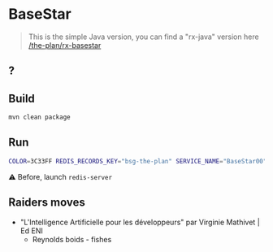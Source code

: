 # BaseStar

> This is the simple Java version, you can find a "rx-java" version here [/the-plan/rx-basestar](/the-plan/rx-basestar) 


## ?

## Build

```bash
mvn clean package
```

## Run

```bash
COLOR=3C33FF REDIS_RECORDS_KEY="bsg-the-plan" SERVICE_NAME="BaseStar00" PORT=8080 SERVICE_PORT=8080 java  -jar target/basestar-1.0-SNAPSHOT-fat.jar
```

⚠️ Before, launch `redis-server`


## Raiders moves


- "L'Intelligence Artificielle pour les développeurs" par Virginie Mathivet | Ed ENI
  - Reynolds boids - fishes